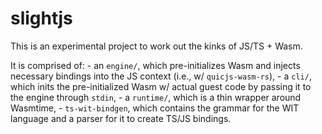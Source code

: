 # slightjs

This is an experimental project to work out the kinks of JS/TS + Wasm.

It is comprised of:
    - an `engine/`, which pre-initializes Wasm and injects necessary bindings into the JS context (i.e., w/ `quicjs-wasm-rs`),
    - a `cli/`, which inits the pre-initialized Wasm w/ actual guest code by passing it to the engine through `stdin`,
    - a `runtime/`, which is a thin wrapper around Wasmtime,
    - `ts-wit-bindgen`, which contains the grammar for the WIT language and a parser for it to create TS/JS bindings.